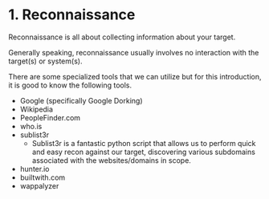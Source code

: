 # 1. Reconnaissance

Reconnaissance is all about collecting information about your target.

Generally speaking, reconnaissance usually involves no interaction with the target(s) or system(s).

There are some specialized tools that we can utilize but for this introduction, it is good to know the following tools.

* Google (specifically Google Dorking)
* Wikipedia
* PeopleFinder.com
* who.is
* sublist3r
  * Sublist3r is a fantastic python script that allows us to perform quick and easy recon against our target, discovering various subdomains associated with the websites/domains in scope.
* hunter.io
* builtwith.com
* wappalyzer
